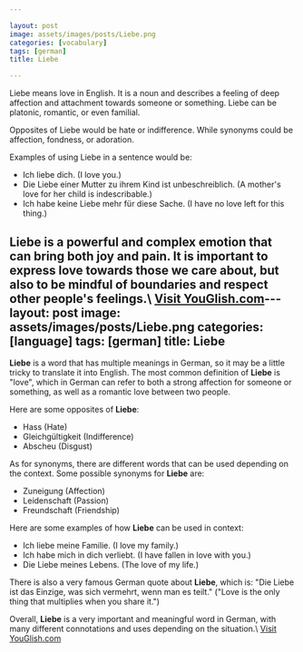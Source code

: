 ```yaml
---

layout: post
image: assets/images/posts/Liebe.png
categories: [vocabulary]
tags: [german]
title: Liebe

---
```


Liebe means love in English. It is a noun and describes a feeling of deep affection and attachment towards someone or something. Liebe can be platonic, romantic, or even familial.

Opposites of Liebe would be hate or indifference. While synonyms could be affection, fondness, or adoration. 

Examples of using Liebe in a sentence would be:
- Ich liebe dich. (I love you.)
- Die Liebe einer Mutter zu ihrem Kind ist unbeschreiblich. (A mother's love for her child is indescribable.)
- Ich habe keine Liebe mehr für diese Sache. (I have no love left for this thing.)

Liebe is a powerful and complex emotion that can bring both joy and pain. It is important to express love towards those we care about, but also to be mindful of boundaries and respect other people's feelings.\ <a id="yg-widget-0" class="youglish-widget" data-query="Liebe" data-lang="german" data-components="8412" data-auto-start="0" data-bkg-color="theme_light" data-title="How%20to%20pronounce%20Liebe%20in%20German"  rel="nofollow" href="https://youglish.com">Visit YouGlish.com</a><script async src="https://youglish.com/public/emb/widget.js" charset="utf-8"></script>---
layout: post
image: assets/images/posts/Liebe.png
categories: [language]
tags: [german]
title: Liebe
---

**Liebe** is a word that has multiple meanings in German, so it may be a little tricky to translate it into English. The most common definition of **Liebe** is "love", which in German can refer to both a strong affection for someone or something, as well as a romantic love between two people. 

Here are some opposites of **Liebe**: 

- Hass (Hate)
- Gleichgültigkeit (Indifference)
- Abscheu (Disgust)

As for synonyms, there are different words that can be used depending on the context. Some possible synonyms for **Liebe** are: 

- Zuneigung (Affection)
- Leidenschaft (Passion)
- Freundschaft (Friendship)

Here are some examples of how **Liebe** can be used in context: 

- Ich liebe meine Familie. (I love my family.)
- Ich habe mich in dich verliebt. (I have fallen in love with you.)
- Die Liebe meines Lebens. (The love of my life.)

There is also a very famous German quote about **Liebe**, which is: "Die Liebe ist das Einzige, was sich vermehrt, wenn man es teilt." ("Love is the only thing that multiplies when you share it.") 

Overall, **Liebe** is a very important and meaningful word in German, with many different connotations and uses depending on the situation.\ <a id="yg-widget-0" class="youglish-widget" data-query="Liebe" data-lang="german" data-components="8412" data-auto-start="0" data-bkg-color="theme_light" data-title="How%20to%20pronounce%20Liebe%20in%20German"  rel="nofollow" href="https://youglish.com">Visit YouGlish.com</a><script async src="https://youglish.com/public/emb/widget.js" charset="utf-8"></script>